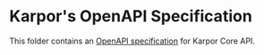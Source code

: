 # Karpor's OpenAPI Specification

This folder contains an [OpenAPI specification](https://github.com/OAI/OpenAPI-Specification) for Karpor Core API.

